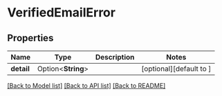 # VerifiedEmailError

## Properties

Name | Type | Description | Notes
------------ | ------------- | ------------- | -------------
**detail** | Option<**String**> |  | [optional][default to <Error message>]

[[Back to Model list]](../README.md#documentation-for-models) [[Back to API list]](../README.md#documentation-for-api-endpoints) [[Back to README]](../README.md)


